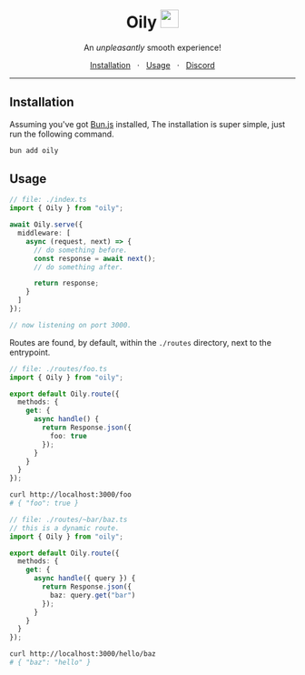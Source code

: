 <div align="center">
  <h1>Oily <img width="32" src="https://bun.sh/logo.svg"/></h1>
  <p>An <i>unpleasantly</i> smooth experience!</p>
  	<span>
		<a href="#installation">Installation</a>
		<span>&nbsp;&nbsp;·&nbsp;&nbsp;</span>
		<a href="#usage">Usage</a>
		<span>&nbsp;&nbsp;·&nbsp;&nbsp;</span>
		<a href="https://discord.gg/rj3YQQu">Discord</a>
	</span>
</div>
<hr>


## Installation
Assuming you've got [Bun.js](https://bun.sh/) installed, The installation is super simple, just run the following command.
```bash
bun add oily
```

## Usage
```ts
// file: ./index.ts
import { Oily } from "oily";

await Oily.serve({
  middleware: [
    async (request, next) => {
      // do something before.
      const response = await next();
      // do something after.

      return response;
    }
  ]
});

// now listening on port 3000.
```

Routes are found, by default, within the ``./routes`` directory, next to the entrypoint.
```ts
// file: ./routes/foo.ts
import { Oily } from "oily";

export default Oily.route({
  methods: {
    get: {
      async handle() {
        return Response.json({
          foo: true
        });
      }
    }
  }
});
```
```bash
curl http://localhost:3000/foo
# { "foo": true }
```

```ts
// file: ./routes/~bar/baz.ts
// this is a dynamic route.
import { Oily } from "oily";

export default Oily.route({
  methods: {
    get: {
      async handle({ query }) {
        return Response.json({
          baz: query.get("bar")
        });
      }
    }
  }
});
```
```bash
curl http://localhost:3000/hello/baz
# { "baz": "hello" }
```